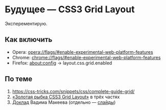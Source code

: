 # Будущее — CSS3 Grid Layout

Эксперементирую.

## Как включить

- Opera: [opera://flags/#enable-experimental-web-platform-features](opera://flags/#enable-experimental-web-platform-features)
- Chrome: [chrome://flags/#enable-experimental-web-platform-features](chrome://flags/#enable-experimental-web-platform-features)
- Firefox: [about:config](about:config) → layout.css.grid.enabled

## По теме

1. https://css-tricks.com/snippets/css/complete-guide-grid/
1. [«Золотая рыбка CSS3 Grid Layout»](http://css-live.ru/css/zolotaya-rybka-css3-grid-layout.html) в трёх частях
1. [Доклад](https://www.youtube.com/watch?v=5yCuzHklYZ4) Вадима Макеева (отдельно — [слайды](https://pepelsbey.net/pres/grid-layout/))
